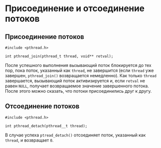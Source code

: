 # Присоединение и отсоединение потоков

## Присоединение потоков

    #include <pthread.h>

    int pthread_join(pthread_t thread, void** retval);

После успешного выполнения вызывающий поток блокируется до тех пор, пока поток, указанный как `thread`, не завершится (если `thread` уже завершен, `pthread_join()` возвращается немедленно). Как только `thread` завершается, вызывающий поток активизируется и, если `retval` не равен `NULL`, получает возвращаемое значение завершенного потока. После этого можно сказать, что потоки присоединились друг к другу. 

## Отсоединение потоков

    #include <pthread.h>

    int pthread_detach(pthread__t thread);

В случае успеха `ptread_detach()` отсоединяет поток, указанный как `thread`, и возвращает `0`. 